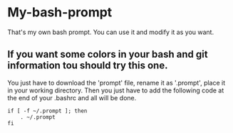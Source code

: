 # My-bash-prompt
That's my own bash prompt. You can use it and modify it as you want.


## If you want some colors in your bash and git information tou should try this one.
You just have to download the 'prompt' file, rename it as '.prompt', place it in your working
directory. Then you just have to add the following code at the end of your .bashrc and all will be done.

```
if [ -f ~/.prompt ]; then
    . ~/.prompt
fi
```
